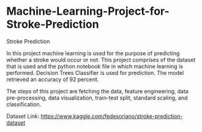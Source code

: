 # Machine-Learning-Project-for-Stroke-Prediction
Stroke Prediction

In this project machine learning is used for the purpose of predicting whether a stroke would occur or not. This project comprises of the dataset that is used and the python notebook file in which machine learning is performed. Decision Trees Classifier is used for prediction. 
The model retrieved an accuracy of 92 percent.

The steps of this project are fetching the data, feature engineering, data pre-processing, data visualization, train-test split, standard scaling, and classification.

Dataset Link:
https://www.kaggle.com/fedesoriano/stroke-prediction-dataset

